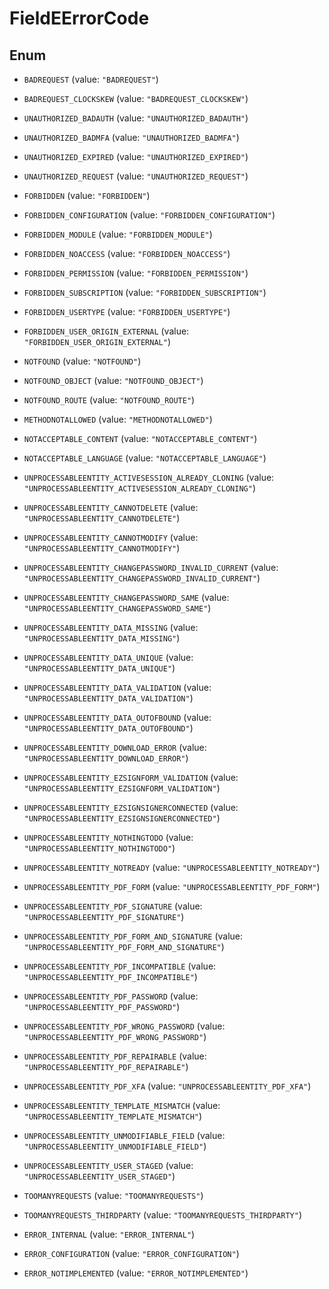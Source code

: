 

# FieldEErrorCode

## Enum


* `BADREQUEST` (value: `"BADREQUEST"`)

* `BADREQUEST_CLOCKSKEW` (value: `"BADREQUEST_CLOCKSKEW"`)

* `UNAUTHORIZED_BADAUTH` (value: `"UNAUTHORIZED_BADAUTH"`)

* `UNAUTHORIZED_BADMFA` (value: `"UNAUTHORIZED_BADMFA"`)

* `UNAUTHORIZED_EXPIRED` (value: `"UNAUTHORIZED_EXPIRED"`)

* `UNAUTHORIZED_REQUEST` (value: `"UNAUTHORIZED_REQUEST"`)

* `FORBIDDEN` (value: `"FORBIDDEN"`)

* `FORBIDDEN_CONFIGURATION` (value: `"FORBIDDEN_CONFIGURATION"`)

* `FORBIDDEN_MODULE` (value: `"FORBIDDEN_MODULE"`)

* `FORBIDDEN_NOACCESS` (value: `"FORBIDDEN_NOACCESS"`)

* `FORBIDDEN_PERMISSION` (value: `"FORBIDDEN_PERMISSION"`)

* `FORBIDDEN_SUBSCRIPTION` (value: `"FORBIDDEN_SUBSCRIPTION"`)

* `FORBIDDEN_USERTYPE` (value: `"FORBIDDEN_USERTYPE"`)

* `FORBIDDEN_USER_ORIGIN_EXTERNAL` (value: `"FORBIDDEN_USER_ORIGIN_EXTERNAL"`)

* `NOTFOUND` (value: `"NOTFOUND"`)

* `NOTFOUND_OBJECT` (value: `"NOTFOUND_OBJECT"`)

* `NOTFOUND_ROUTE` (value: `"NOTFOUND_ROUTE"`)

* `METHODNOTALLOWED` (value: `"METHODNOTALLOWED"`)

* `NOTACCEPTABLE_CONTENT` (value: `"NOTACCEPTABLE_CONTENT"`)

* `NOTACCEPTABLE_LANGUAGE` (value: `"NOTACCEPTABLE_LANGUAGE"`)

* `UNPROCESSABLEENTITY_ACTIVESESSION_ALREADY_CLONING` (value: `"UNPROCESSABLEENTITY_ACTIVESESSION_ALREADY_CLONING"`)

* `UNPROCESSABLEENTITY_CANNOTDELETE` (value: `"UNPROCESSABLEENTITY_CANNOTDELETE"`)

* `UNPROCESSABLEENTITY_CANNOTMODIFY` (value: `"UNPROCESSABLEENTITY_CANNOTMODIFY"`)

* `UNPROCESSABLEENTITY_CHANGEPASSWORD_INVALID_CURRENT` (value: `"UNPROCESSABLEENTITY_CHANGEPASSWORD_INVALID_CURRENT"`)

* `UNPROCESSABLEENTITY_CHANGEPASSWORD_SAME` (value: `"UNPROCESSABLEENTITY_CHANGEPASSWORD_SAME"`)

* `UNPROCESSABLEENTITY_DATA_MISSING` (value: `"UNPROCESSABLEENTITY_DATA_MISSING"`)

* `UNPROCESSABLEENTITY_DATA_UNIQUE` (value: `"UNPROCESSABLEENTITY_DATA_UNIQUE"`)

* `UNPROCESSABLEENTITY_DATA_VALIDATION` (value: `"UNPROCESSABLEENTITY_DATA_VALIDATION"`)

* `UNPROCESSABLEENTITY_DATA_OUTOFBOUND` (value: `"UNPROCESSABLEENTITY_DATA_OUTOFBOUND"`)

* `UNPROCESSABLEENTITY_DOWNLOAD_ERROR` (value: `"UNPROCESSABLEENTITY_DOWNLOAD_ERROR"`)

* `UNPROCESSABLEENTITY_EZSIGNFORM_VALIDATION` (value: `"UNPROCESSABLEENTITY_EZSIGNFORM_VALIDATION"`)

* `UNPROCESSABLEENTITY_EZSIGNSIGNERCONNECTED` (value: `"UNPROCESSABLEENTITY_EZSIGNSIGNERCONNECTED"`)

* `UNPROCESSABLEENTITY_NOTHINGTODO` (value: `"UNPROCESSABLEENTITY_NOTHINGTODO"`)

* `UNPROCESSABLEENTITY_NOTREADY` (value: `"UNPROCESSABLEENTITY_NOTREADY"`)

* `UNPROCESSABLEENTITY_PDF_FORM` (value: `"UNPROCESSABLEENTITY_PDF_FORM"`)

* `UNPROCESSABLEENTITY_PDF_SIGNATURE` (value: `"UNPROCESSABLEENTITY_PDF_SIGNATURE"`)

* `UNPROCESSABLEENTITY_PDF_FORM_AND_SIGNATURE` (value: `"UNPROCESSABLEENTITY_PDF_FORM_AND_SIGNATURE"`)

* `UNPROCESSABLEENTITY_PDF_INCOMPATIBLE` (value: `"UNPROCESSABLEENTITY_PDF_INCOMPATIBLE"`)

* `UNPROCESSABLEENTITY_PDF_PASSWORD` (value: `"UNPROCESSABLEENTITY_PDF_PASSWORD"`)

* `UNPROCESSABLEENTITY_PDF_WRONG_PASSWORD` (value: `"UNPROCESSABLEENTITY_PDF_WRONG_PASSWORD"`)

* `UNPROCESSABLEENTITY_PDF_REPAIRABLE` (value: `"UNPROCESSABLEENTITY_PDF_REPAIRABLE"`)

* `UNPROCESSABLEENTITY_PDF_XFA` (value: `"UNPROCESSABLEENTITY_PDF_XFA"`)

* `UNPROCESSABLEENTITY_TEMPLATE_MISMATCH` (value: `"UNPROCESSABLEENTITY_TEMPLATE_MISMATCH"`)

* `UNPROCESSABLEENTITY_UNMODIFIABLE_FIELD` (value: `"UNPROCESSABLEENTITY_UNMODIFIABLE_FIELD"`)

* `UNPROCESSABLEENTITY_USER_STAGED` (value: `"UNPROCESSABLEENTITY_USER_STAGED"`)

* `TOOMANYREQUESTS` (value: `"TOOMANYREQUESTS"`)

* `TOOMANYREQUESTS_THIRDPARTY` (value: `"TOOMANYREQUESTS_THIRDPARTY"`)

* `ERROR_INTERNAL` (value: `"ERROR_INTERNAL"`)

* `ERROR_CONFIGURATION` (value: `"ERROR_CONFIGURATION"`)

* `ERROR_NOTIMPLEMENTED` (value: `"ERROR_NOTIMPLEMENTED"`)



